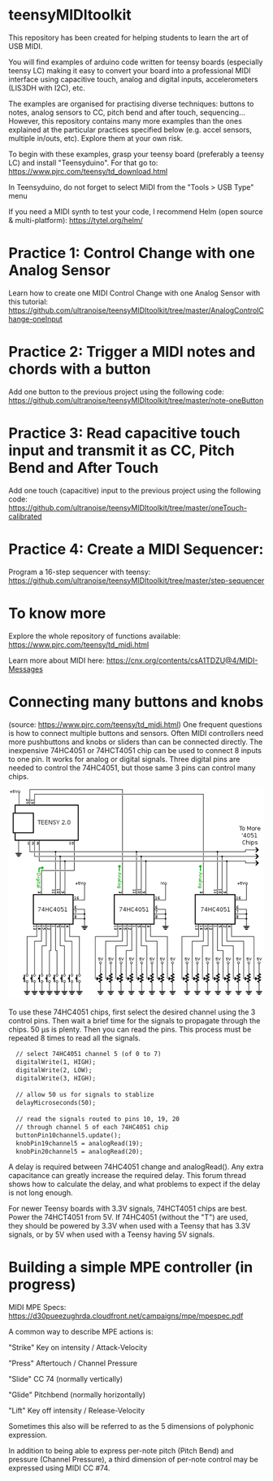 # teensyMIDItoolkit

This repository has been created for helping students to learn the art of USB MIDI.  

You will find examples of arduino code written for teensy boards (especially teensy LC) making it easy to convert your board into a professional MIDI interface using capacitive touch, analog and digital inputs, accelerometers (LIS3DH with I2C), etc.

The examples are organised for practising diverse techniques: buttons to notes, analog sensors to CC, pitch bend and after touch, sequencing... However, this repository contains many more examples than the ones explained at the particular practices specified below (e.g. accel sensors, multiple in/outs, etc). Explore them at your own risk.

To begin with these examples, grasp your teensy board (preferably a teensy LC) and install "Teensyduino". For that go to: https://www.pjrc.com/teensy/td_download.html

In Teensyduino, do not forget to select MIDI from the "Tools > USB Type" menu

If you need a MIDI synth to test your code, I recommend Helm (open source & multi-platform): https://tytel.org/helm/

# Practice 1: Control Change with one Analog Sensor
Learn how to create one MIDI Control Change with one Analog Sensor with this tutorial: https://github.com/ultranoise/teensyMIDItoolkit/tree/master/AnalogControlChange-oneInput

# Practice 2: Trigger a MIDI notes and chords with a button
Add one button to the previous project using the following code: https://github.com/ultranoise/teensyMIDItoolkit/tree/master/note-oneButton

# Practice 3: Read capacitive touch input and transmit it as CC, Pitch Bend and After Touch
Add one touch (capacitive) input to the previous project using the following code: https://github.com/ultranoise/teensyMIDItoolkit/tree/master/oneTouch-calibrated

# Practice 4: Create a MIDI Sequencer:
Program a 16-step sequencer with teensy: https://github.com/ultranoise/teensyMIDItoolkit/tree/master/step-sequencer

# To know more
Explore the whole repository of functions available: https://www.pjrc.com/teensy/td_midi.html

Learn more about MIDI here: https://cnx.org/contents/csA1TDZU@4/MIDI-Messages

# Connecting many buttons and knobs 
(source: https://www.pjrc.com/teensy/td_midi.html)
One frequent questions is how to connect multiple buttons and sensors. Often MIDI controllers need more pushbuttons and knobs or sliders than can be connected directly. The inexpensive 74HC4051 or 74HCT4051 chip can be used to connect 8 inputs to one pin. It works for analog or digital signals. Three digital pins are needed to control the 74HC4051, but those same 3 pins can control many chips.  

![alt text](ioexpand.png)

 To use these 74HC4051 chips, first select the desired channel using the 3 control pins. Then wait a brief time for the signals to propagate through the chips. 50 µs is plenty. Then you can read the pins. This process must be repeated 8 times to read all the signals.

```
  // select 74HC4051 channel 5 (of 0 to 7)
  digitalWrite(1, HIGH);
  digitalWrite(2, LOW);
  digitalWrite(3, HIGH);
  
  // allow 50 us for signals to stablize
  delayMicroseconds(50);
  
  // read the signals routed to pins 10, 19, 20
  // through channel 5 of each 74HC4051 chip
  buttonPin10channel5.update();
  knobPin19channel5 = analogRead(19);
  knobPin20channel5 = analogRead(20);
```

A delay is required between 74HC4051 change and analogRead(). Any extra capacitance can greatly increase the required delay. This forum thread shows how to calculate the delay, and what problems to expect if the delay is not long enough.

For newer Teensy boards with 3.3V signals, 74HCT4051 chips are best. Power the 74HCT4051 from 5V. If 74HC4051 (without the "T") are used, they should be powered by 3.3V when used with a Teensy that has 3.3V signals, or by 5V when used with a Teensy having 5V signals.

# Building a simple MPE controller (in progress)

MIDI MPE Specs: https://d30pueezughrda.cloudfront.net/campaigns/mpe/mpespec.pdf

A common way to describe MPE actions is:

"Strike" Key on intensity / Attack-Velocity

"Press" Aftertouch / Channel Pressure

"Slide" CC 74 (normally vertically)

"Glide" Pitchbend (normally horizontally)

"Lift" Key off intensity / Release-Velocity

Sometimes this also will be referred to as the 5 dimensions of polyphonic expression.

In addition to being able to express per-note pitch (Pitch Bend) and pressure (Channel Pressure), a third dimension of per-note control may be expressed using MIDI CC #74.
